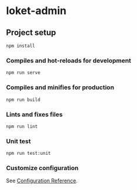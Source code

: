 # loket-admin

## Project setup

```
npm install
```

### Compiles and hot-reloads for development

```
npm run serve
```

### Compiles and minifies for production

```
npm run build
```

### Lints and fixes files

```
npm run lint
```

### Unit test

```
npm run test:unit
```

### Customize configuration

See [Configuration Reference](https://cli.vuejs.org/config/).
